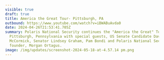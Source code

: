 ```yaml
---
visible: true
draft: true
title: America the Great Tour- Pittsburgh, PA
outbound: https://www.youtube.com/watch?v=iBWABuAvda0
date: 2024-04-26T21:53:41.705Z
summary: Polaris National Security continues the "America the Great" Tour in
  Pittsburgh, Pennsylvania with special guests, US Senate Candidate Dave
  McCormick, Senator Lindsey Graham, Pam Bondi and Polaris National Security
  founder, Morgan Ortagus.
image: /img/updates/screenshot-2024-05-18-at-4.57.14 pm.png
---
```

